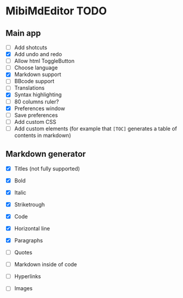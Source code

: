# MibiMdEditor TODO

## Main app

- [ ] Add shotcuts
- [x] Add undo and redo
- [ ] Allow html ToggleButton
- [ ] Choose language
- [x] Markdown support
- [ ] BBcode support
- [ ] Translations
- [x] Syntax highlighting
- [ ] 80 columns ruler?
- [x] Preferences window
- [ ] Save preferences
- [ ] Add custom CSS
- [ ] Add custom elements (for example that `[TOC]` generates a table of
contents in markdown)

## Markdown generator

- [x] Titles (not fully supported)
- [x] Bold
- [x] Italic
- [x] Striketrough
- [x] Code
- [x] Horizontal line
- [x] Paragraphs
- [ ] Quotes
- [ ] Markdown inside of code
- [ ] Hyperlinks
- [ ] Images

